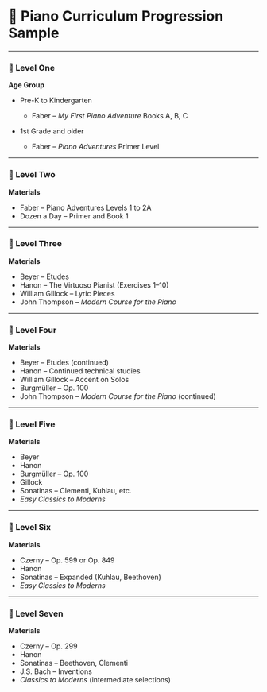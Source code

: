 # 🎹 Piano Curriculum Progression Sample

---

### 🎯 Level One

**Age Group**
- Pre-K to Kindergarten  
  - Faber – *My First Piano Adventure* Books A, B, C

- 1st Grade and older  
  - Faber – *Piano Adventures* Primer Level

---

### 🎯 Level Two

**Materials**
- Faber – Piano Adventures Levels 1 to 2A  
- Dozen a Day – Primer and Book 1

---

### 🎯 Level Three

**Materials**
- Beyer – Etudes  
- Hanon – The Virtuoso Pianist (Exercises 1–10)  
- William Gillock – Lyric Pieces  
- John Thompson – *Modern Course for the Piano*

---

### 🎯 Level Four

**Materials**
- Beyer – Etudes (continued)  
- Hanon – Continued technical studies  
- William Gillock – Accent on Solos  
- Burgmüller – Op. 100  
- John Thompson – *Modern Course for the Piano* (continued)

---

### 🎯 Level Five

**Materials**
- Beyer  
- Hanon  
- Burgmüller – Op. 100  
- Gillock  
- Sonatinas – Clementi, Kuhlau, etc.  
- *Easy Classics to Moderns*

---

### 🎯 Level Six

**Materials**
- Czerny – Op. 599 or Op. 849  
- Hanon  
- Sonatinas – Expanded (Kuhlau, Beethoven)  
- *Easy Classics to Moderns*

---

### 🎯 Level Seven

**Materials**
- Czerny – Op. 299  
- Hanon  
- Sonatinas – Beethoven, Clementi  
- J.S. Bach – Inventions  
- *Classics to Moderns* (intermediate selections)

